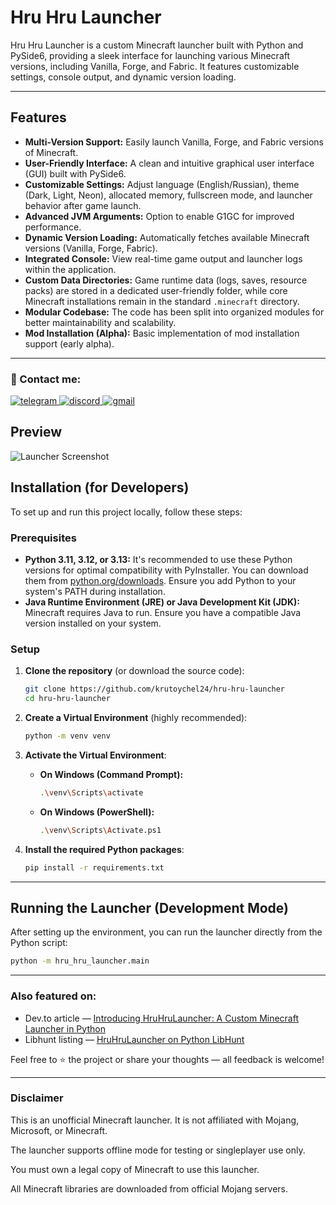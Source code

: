 # Hru Hru Launcher

Hru Hru Launcher is a custom Minecraft launcher built with Python and PySide6, providing a sleek interface for launching various Minecraft versions, including Vanilla, Forge, and Fabric. It features customizable settings, console output, and dynamic version loading.

---
## Features

* **Multi-Version Support:** Easily launch Vanilla, Forge, and Fabric versions of Minecraft.
* **User-Friendly Interface:** A clean and intuitive graphical user interface (GUI) built with PySide6.
* **Customizable Settings:** Adjust language (English/Russian), theme (Dark, Light, Neon), allocated memory, fullscreen mode, and launcher behavior after game launch.
* **Advanced JVM Arguments:** Option to enable G1GC for improved performance.
* **Dynamic Version Loading:** Automatically fetches available Minecraft versions (Vanilla, Forge, Fabric).
* **Integrated Console:** View real-time game output and launcher logs within the application.
* **Custom Data Directories:** Game runtime data (logs, saves, resource packs) are stored in a dedicated user-friendly folder, while core Minecraft installations remain in the standard `.minecraft` directory.
* **Modular Codebase:** The code has been split into organized modules for better maintainability and scalability.
* **Mod Installation (Alpha):** Basic implementation of mod installation support (early alpha).

---

### 👋 Contact me:

<p align="left">
  <a href="https://t.me/krutoychel24" target="_blank">
    <img src="https://img.shields.io/badge/Telegram-@krutoychel24-26A5E4?style=for-the-badge&logo=telegram&logoColor=white" alt="telegram"/>
  </a>
  <a href="https://discord.gg/t485rd37" target="_blank">
    <img src="https://img.shields.io/badge/Discord-HruHruStudio-5865F2?style=for-the-badge&logo=discord&logoColor=white" alt="discord"/>
  </a>
  <a href="mailto:krutoychel.info@gmail.com">
    <img src="https://img.shields.io/badge/Gmail-Write-D14836?style=for-the-badge&logo=gmail&logoColor=white" alt="gmail"/>
  </a>
</p>

## Preview

![Launcher Screenshot](https://i.postimg.cc/y8hygM23/Screenshot-2025-07-14-050917.png)

## Installation (for Developers)

To set up and run this project locally, follow these steps:

### Prerequisites

* **Python 3.11, 3.12, or 3.13:** It's recommended to use these Python versions for optimal compatibility with PyInstaller. You can download them from [python.org/downloads](https://www.python.org/downloads/). Ensure you add Python to your system's PATH during installation.
* **Java Runtime Environment (JRE) or Java Development Kit (JDK):** Minecraft requires Java to run. Ensure you have a compatible Java version installed on your system.

### Setup

1.  **Clone the repository** (or download the source code):
    ```bash
    git clone https://github.com/krutoychel24/hru-hru-launcher
    cd hru-hru-launcher
    ```
2.  **Create a Virtual Environment** (highly recommended):
    ```bash
    python -m venv venv
    ```

3.  **Activate the Virtual Environment**:
    * **On Windows (Command Prompt):**
        ```bash
        .\venv\Scripts\activate
        ```
    * **On Windows (PowerShell):**
        ```bash
        .\venv\Scripts\Activate.ps1
        ```

4.  **Install the required Python packages**:
    ```bash
    pip install -r requirements.txt
    ```

---

## Running the Launcher (Development Mode)

After setting up the environment, you can run the launcher directly from the Python script:

```bash
python -m hru_hru_launcher.main
```

---

### Also featured on:
* Dev.to article — [Introducing HruHruLauncher: A Custom Minecraft Launcher in Python](https://dev.to/krutoychel24/introducing-hruhrulauncher-a-custom-minecraft-launcher-written-in-python-with-pyside6-h2i)
* Libhunt listing — [HruHruLauncher on Python LibHunt](https://python.libhunt.com/hru-hru-launcher-alternatives)

Feel free to ⭐️ the project or share your thoughts — all feedback is welcome!

---

### Disclaimer

This is an unofficial Minecraft launcher. It is not affiliated with Mojang, Microsoft, or Minecraft.

The launcher supports offline mode for testing or singleplayer use only.

You must own a legal copy of Minecraft to use this launcher.

All Minecraft libraries are downloaded from official Mojang servers.
